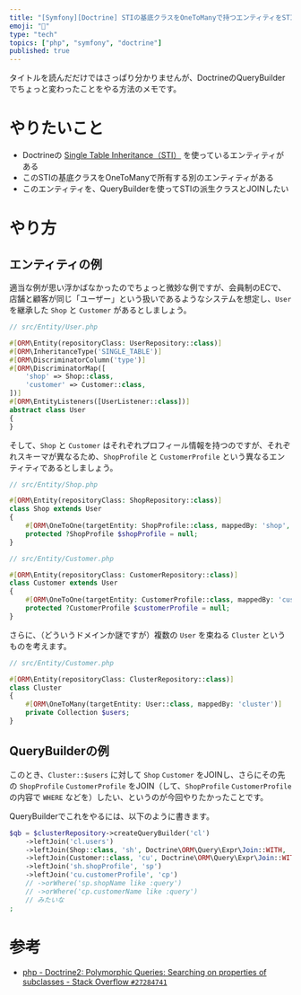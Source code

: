 ```yaml
---
title: "[Symfony][Doctrine] STIの基底クラスをOneToManyで持つエンティティをSTIの派生クラスとJOINする"
emoji: "🎻"
type: "tech"
topics: ["php", "symfony", "doctrine"]
published: true
---
```


タイトルを読んだだけではさっぱり分かりませんが、DoctrineのQueryBuilderでちょっと変わったことをやる方法のメモです。

# やりたいこと

* Doctrineの [Single Table Inheritance（STI）](https://www.doctrine-project.org/projects/doctrine-orm/en/2.7/reference/inheritance-mapping.html#single-table-inheritance) を使っているエンティティがある
* このSTIの基底クラスをOneToManyで所有する別のエンティティがある
* このエンティティを、QueryBuilderを使ってSTIの派生クラスとJOINしたい

# やり方

## エンティティの例

適当な例が思い浮かばなかったのでちょっと微妙な例ですが、会員制のECで、店舗と顧客が同じ「ユーザー」という扱いであるようなシステムを想定し、`User` を継承した `Shop` と `Customer` があるとしましょう。

```php
// src/Entity/User.php

#[ORM\Entity(repositoryClass: UserRepository::class)]
#[ORM\InheritanceType('SINGLE_TABLE')]
#[ORM\DiscriminatorColumn('type')]
#[ORM\DiscriminatorMap([
    'shop' => Shop::class,
    'customer' => Customer::class,
])]
#[ORM\EntityListeners([UserListener::class])]
abstract class User
{
}
```

そして、`Shop` と `Customer` はそれぞれプロフィール情報を持つのですが、それぞれスキーマが異なるため、`ShopProfile` と `CustomerProfile` という異なるエンティティであるとしましょう。

```php
// src/Entity/Shop.php

#[ORM\Entity(repositoryClass: ShopRepository::class)]
class Shop extends User
{
    #[ORM\OneToOne(targetEntity: ShopProfile::class, mappedBy: 'shop', orphanRemoval: true)]
    protected ?ShopProfile $shopProfile = null;
}
```

```php
// src/Entity/Customer.php

#[ORM\Entity(repositoryClass: CustomerRepository::class)]
class Customer extends User
{
    #[ORM\OneToOne(targetEntity: CustomerProfile::class, mappedBy: 'customer', orphanRemoval: true)]
    protected ?CustomerProfile $customerProfile = null;
}
```

さらに、（どういうドメインか謎ですが）複数の `User` を束ねる `Cluster` というものを考えます。

```php
// src/Entity/Customer.php

#[ORM\Entity(repositoryClass: ClusterRepository::class)]
class Cluster
{
    #[ORM\OneToMany(targetEntity: User::class, mappedBy: 'cluster')]
    private Collection $users;
}
```

## QueryBuilderの例

このとき、`Cluster::$users` に対して `Shop` `Customer` をJOINし、さらにその先の `ShopProfile` `CustomerProfile` をJOIN（して、`ShopProfile` `CustomerProfile` の内容で `WHERE` などを）したい、というのが今回やりたかったことです。

QueryBuilderでこれをやるには、以下のように書きます。

```php
$qb = $clusterRepository->createQueryBuilder('cl')
    ->leftJoin('cl.users')
    ->leftJoin(Shop::class, 'sh', Doctrine\ORM\Query\Expr\Join::WITH, 'u.id = sh.id') // ここがポイント
    ->leftJoin(Customer::class, 'cu', Doctrine\ORM\Query\Expr\Join::WITH, 'u.id = cu.id') // ここがポイント
    ->leftJoin('sh.shopProfile', 'sp')
    ->leftJoin('cu.customerProfile', 'cp')
    // ->orWhere('sp.shopName like :query')
    // ->orWhere('cp.customerName like :query')
    // みたいな
;
```

# 参考

* [php - Doctrine2: Polymorphic Queries: Searching on properties of subclasses - Stack Overflow `#27284741`](https://stackoverflow.com/questions/7720138/doctrine2-polymorphic-queries-searching-on-properties-of-subclasses/27284741#27284741)
